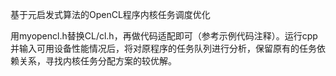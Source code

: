 基于元启发式算法的OpenCL程序内核任务调度优化

用myopencl.h替换CL/cl.h，再做代码适配即可（参考示例代码注释）。运行cpp并输入可用设备性能情况后，将对原程序的任务队列进行分析，保留原有的任务依赖关系，寻找内核任务分配方案的较优解。
